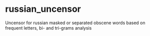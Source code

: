 # russian_uncensor
Uncensor for russian masked or separated obscene words based on frequent letters, bi- and tri-grams analysis
